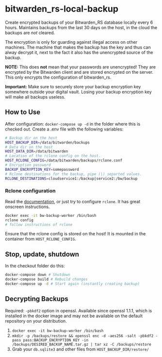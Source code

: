 # bitwarden_rs-local-backup
Create encrypted backups of your Bitwarden_RS database locally every 6 hours. Maintains backups from the last 30 days on the host, in the cloud the backups are *not* cleared. 

The encryption is only for guarding against illegal access on other machines. The machine that makes the backup has the key and thus can alway decrypt it, next to the fact it also has the unencrypted source of the backup. 

**NOTE:** This does **not** mean that your passwords are unencrypted! They are encrypted by the Bitwarden client and are stored encrypted on the server. This only encrypts the configuration of bitwarden_rs. 

**Important:** Make sure to securely store your backup encryption key somewhere outside your digital vault. Losing your backup encryption key will make all backups useless.

## How to Use
After configuration: `docker-compose up -d` in the folder where this is checked out. Create a .env file with the following variables:
```bash
# Backup dir on the host
HOST_BACKUP_DIR=/data/bitwarden/backups
# Data dir on the host
HOST_DATA_DIR=/data/bitwarden
# Location of the rclone config on the host.
HOST_RCLONE_CONFIG=/data/bitwarden/backups/rclone.conf
# Encryption password
BACKUP_ENCRYPTION_KEY=somepassword
# Rclone destinations for the backup, pipe (|) separted values.
RCLONE_DESTINATIONS=cloudservice1:/backup|service2:/bw/backup
```
### Rclone configuration
Read the [documentation](https://rclone.org/docs), or just try to configure `rclone`. It has great onscreen instructions. 
```bash
docker exec -it bw-backup-worker /bin/bash
rclone config
# follow instructions of rclone
``` 
Ensure that the rclone config is stored on the host! It is mounted in the container from `HOST_RCLONE_CONFIG`.

## Stop, update, shutdown
In the checkout folder do this:
```bash
docker-compose down # Shutdown
docker-compose build # Rebuild changes
docker-compose up -d # Start again (instantly creating backup)
```

## Decrypting Backups
Required: `-pbkdf2` option in openssl. Available since openssl 1.1.1, which is installed in the docker image and may not be available on the default repository on your distribution.
1. `docker exec -it bw-backup-worker /bin/bash`
2. `mkdir -p /backups/restore && openssl enc -d -aes256 -salt -pbkdf2 -pass pass:BACKUP_ENCRYPTION_KEY -in /backups/DESIRED_BACKUP_NAME.tar.gz | tar xz -C /backups/restore`
3. Grab your `db.sqlite3` and other files from `HOST_BACKUP_DIR/restore/`